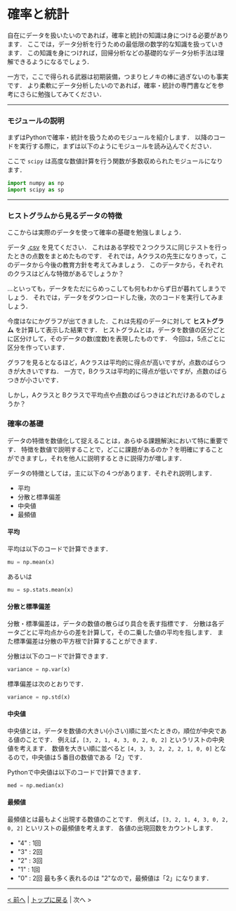 # 確率と統計

自在にデータを扱いたいのであれば，確率と統計の知識は身につける必要があります．
ここでは，データ分析を行うための最低限の数学的な知識を扱っていきます．
この知識を身につければ，回帰分析などの基礎的なデータ分析手法は理解できるようになるでしょう．

一方で，ここで得られる武器は初期装備，つまりヒノキの棒に過ぎないのも事実です．
より柔軟にデータ分析したいのであれば，確率・統計の専門書などを参考にさらに勉強してみてください．

--- 
### モジュールの説明

まずはPythonで確率・統計を扱うためのモジュールを紹介します．
以降のコードを実行する際に，まずは以下のようにモジュールを読み込んでください．

ここで `scipy` は高度な数値計算を行う関数が多数収められたモジュールになります．

```Python
import numpy as np
import scipy as sp
```

---
### ヒストグラムから見るデータの特徴

ここからは実際のデータを使って確率の基礎を勉強しましょう．

データ [.csv]() を見てください．
これはある学校で２つクラスに同じテストを行ったときの点数をまとめたものです．
それでは，Aクラスの先生になりきって，このデータから今後の教育方針を考えてみましょう．
このデータから，それぞれのクラスはどんな特徴があるでしょうか？

...といっても，データをただにらめっこしても何もわからず日が暮れてしまうでしょう．
それでは，データをダウンロードした後，次のコードを実行してみましょう．


今度はなにかグラフが出てきました．これは先程のデータに対して **ヒストグラム** を計算して表示した結果です．
ヒストグラムとは，データを数値の区分ごとに区分けして，そのデータの数(度数)を表現したものです．
今回は，5点ごとに区分を作っています．

グラフを見るとなるほど，Aクラスは平均的に得点が高いですが，点数のばらつきが大きいですね．
一方で，Bクラスは平均的に得点が低いですが，点数のばらつきが小さいです．

しかし，Aクラスと Bクラスで平均点や点数のばらつきはどれだけあるのでしょうか？


### 確率の基礎

データの特徴を数値化して捉えることは，あらゆる課題解決において特に重要です．
特徴を数値で説明することで，どこに課題があるのか？を明確にすることができますし，それを他人に説明するときに説得力が増します．

データの特徴としては，主に以下の４つがあります．それぞれ説明します．
- 平均  
- 分散と標準偏差
- 中央値
- 最頻値

#### 平均

平均は以下のコードで計算できます．
```Python
mu = np.mean(x)
```
あるいは
```Python
mu = sp.stats.mean(x)
```

#### 分散と標準偏差

分散・標準偏差は，データの数値の散らばり具合を表す指標です．
分散は各データごとに平均点からの差を計算して，その二乗した値の平均を指します．
また標準偏差は分散の平方根で計算することができます．

分散は以下のコードで計算できます．
```Python
variance = np.var(x)
```

標準偏差は次のとおりです．
```Python
variance = np.std(x)
```
#### 中央値

中央値とは，データを数値の大きい(小さい)順に並べたときの，順位が中央である値のことです．
例えば，`[3, 2, 1, 4, 3, 0, 2, 0, 2]` というリストの中央値を考えます．
数値を大きい順に並べると `[4, 3, 3, 2, 2, 2, 1, 0, 0]` となるので，中央値は５番目の数値である「2」です．

Pythonで中央値は以下のコードで計算できます．
```Python
med = np.median(x)
```

#### 最頻値

最頻値とは最もよく出現する数値のことです．
例えば，`[3, 2, 1, 4, 3, 0, 2, 0, 2]` といリストの最頻値を考えます．
各値の出現回数をカウントします．
- "4" : 1回
- "3" : 2回
- "2" : 3回
- "1" : 1回
- "0" : 2回
最も多く表れるのは "2"なので，最頻値は「2」になります．



---
[< 前へ](../06_read_write) | [トップに戻る](https://github.com/YosukeSugiura/Introduction_to_Programming) | 次へ > 
